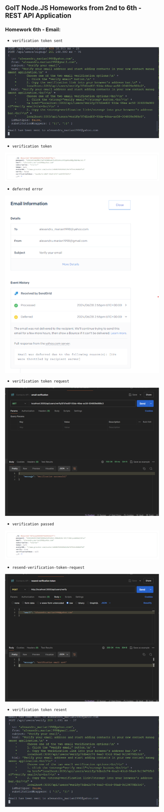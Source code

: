 ## GoIT Node.JS Homeworks from 2nd to 6th - REST API Application

### Homework 6th - Email:

- `verification token sent`

![get list](./screenshots/verification-token-sent.png)

- `verification token`

![get list](./screenshots/verification-token.png)

- `deferred error`

![get list](./screenshots/deferred-error.png)

- `verification token request`

![get list](./screenshots/verification-token-request.png)

- `verification passed`

![get list](./screenshots/verification-passed.png)

- `resend-verification-token-request`

![get list](./screenshots/resend-verification-token-request.png)

- `verification token resent`

![get list](./screenshots/verification-token-resent.png)
